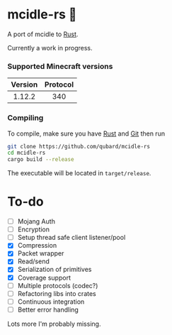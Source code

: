 # mcidle-rs 🦀

A port of mcidle to [Rust](https://www.rust-lang.org/).

Currently a work in progress.

### Supported Minecraft versions
| Version        | Protocol     |
|:-------------:|:-------------:|
| 1.12.2        | 340           |

### Compiling
To compile, make sure you have [Rust](https://www.rust-lang.org/tools/install) and [Git](https://git-scm.com/downloads) then run
```bash
git clone https://github.com/qubard/mcidle-rs
cd mcidle-rs
cargo build --release
```

The executable will be located in `target/release`.

# To-do
- [ ] Mojang Auth
- [ ] Encryption
- [ ] Setup thread safe client listener/pool
- [x] Compression
- [x] Packet wrapper
- [x] Read/send 
- [x] Serialization of primitives
- [x] Coverage support
- [ ] Multiple protocols (codec?)
- [ ] Refactoring libs into crates
- [ ] Continuous integration
- [ ] Better error handling

Lots more I'm probably missing.

